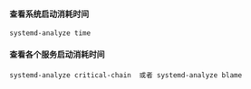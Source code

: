 #### 查看系统启动消耗时间
```
systemd-analyze time
```

#### 查看各个服务启动消耗时间
```
systemd-analyze critical-chain  或者 systemd-analyze blame
```
